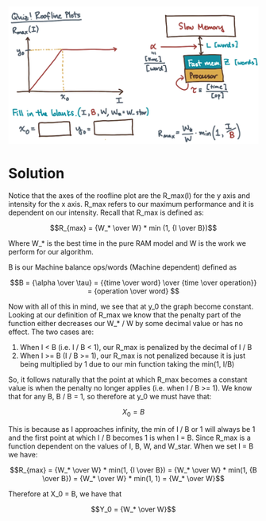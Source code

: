 ![Roofline Example](https://github.com/jonathanmsnow/cse6220-hpc-notes/blob/main/images/roofline-plot.png?raw=true)
# Solution
Notice that the axes of the roofline plot are the R_max(I) for the y axis and intensity for the x axis. R_max refers to our maximum performance and it is dependent on our intensity. Recall that R_max is defined as: 

$$R_{max} = {W_* \over W} * min (1, {I \over B})$$

Where W_* is the best time in the pure RAM model and W is the work we perform for our algorithm.

B is our Machine balance ops/words (Machine dependent) defined as

$$B = {\alpha \over \tau} = {{time \over word} \over {time \over operation}} = {operation \over word} $$

Now with all of this in mind, we see that at y_0 the graph become constant. Looking at our definition of R_max we know that the penalty part of the function either decreases our W_* / W by some decimal value or has no effect. The two cases are:

1. When I < B (i.e. I / B < 1), our R_max is penalized by the decimal of I / B
2. When I >= B (I / B >= 1), our R_max is not penalized because it is just being multiplied by 1 due to our min function taking the min(1, I/B)

So, it follows naturally that the point at which R_max becomes a constant value is when the penalty no longer applies (i.e. when I / B >= 1). We know that for any B, B / B = 1, so therefore at y_0 we must have that:

$$X_0 = B$$

This is because as I approaches infinity, the min of I / B or 1 will always be 1 and the first point at which I / B becomes 1 is when I = B.
Since R_max is a function dependent on the values of I, B, W, and W_star. When we set I = B we have:

$$R_{max} = {W_* \over W} * min(1, {I \over B}) = {W_* \over W} * min(1, {B \over B}) = {W_* \over W} * min(1, 1) = {W_* \over W}$$

Therefore at X_0 = B, we have that 

$$Y_0 = {W_* \over W}$$
